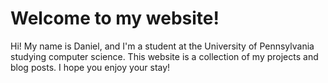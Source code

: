 # Welcome to my website!

Hi! My name is Daniel, and I'm a student at the University of Pennsylvania studying computer science. This website is a collection of my projects and blog posts. I hope you enjoy your stay!
